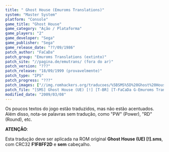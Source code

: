 ```yaml
---
title: " Ghost House (Emuroms Translations)"
system: "Master System"
platform: "Console"
game_title: "Ghost House"
game_category: "Ação / Plataforma"
game_players: "2"
game_developer: "Sega"
game_publisher: "Sega"
game_release_date: "??/09/1986"
patch_author: "FaCaDa"
patch_group: "Emuroms Translations (extinto)"
patch_site: "//pagina.de/emutrans/ (fora do ar)"
patch_version: "???"
patch_release: "18/09/1999 (provavelmente)"
patch_type: "IPS"
patch_progress: "???"
patch_images: ["//img.romhackers.org/traducoes/%5BSMS%5D%20Ghost%20House%20-%20Emuroms%20Translations%20-%201.png","//img.romhackers.org/traducoes/%5BSMS%5D%20Ghost%20House%20-%20Emuroms%20Translations%20-%202.png"]
patch_file: "[SMS] Ghost House (UE) [!] [T-BR] [T-FaCaDa G-Emuroms Translations] [A-1999].rar"
modified_date: "2009/03/08"
---
```

Os poucos textos do jogo estão traduzidos, mas não estão acentuados. Além disso, nota-se palavras sem tradução, como "PW" (Power), "RD" (Round), etc.

<b>ATENÇÃO</b>:

Esta tradução deve ser aplicada na ROM original <b>Ghost House (UE) [!].sms</b>, com CRC32 <b>F1F8FF2D</b> e <b>sem</b> cabeçalho.
